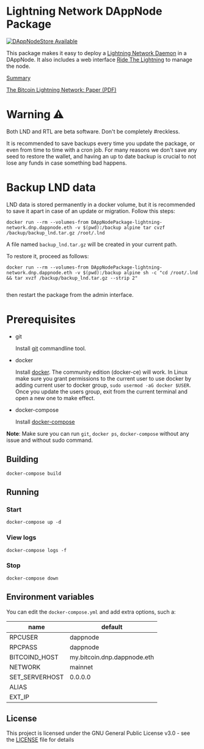 # Lightning Network DAppNode Package

[![DAppNodeStore Available](https://img.shields.io/badge/DAppNodeStore-Available-brightgreen.svg)](http://my.admin.dnp.dappnode.eth/#/installer/ln.dnp.dappnode.eth)

This package makes it easy to deploy a [Lightning Network Daemon](https://github.com/lightningnetwork/lnd) in a DAppNode. It also includes a web interface [Ride The Lightning](https://github.com/ShahanaFarooqui/RTL/) to manage the node.

[Summary](https://lightning.network/lightning-network-summary.pdf)

[The Bitcoin Lightning Network: Paper (PDF)](https://lightning.network/lightning-network-paper.pdf)

# Warning :warning:

Both LND and RTL are beta software. Don't be completely #reckless.

It is recommended to save backups every time you update the package, or even from time to time with a cron job.
For many reasons we don't save any seed to restore the wallet, and having an up to date backup is crucial to not lose any funds in case something bad happens.

# Backup LND data

LND data is stored permanently in a docker volume, but it is recommended to save it apart in case of an update or migration.
Follow this steps:

```
docker run --rm --volumes-from DAppNodePackage-lightning-network.dnp.dappnode.eth -v $(pwd):/backup alpine tar cvzf /backup/backup_lnd.tar.gz /root/.lnd
```
A file named `backup_lnd.tar.gz` will be created in your current path.

To restore it, proceed as follows:
```
docker run --rm --volumes-from DAppNodePackage-lightning-network.dnp.dappnode.eth -v $(pwd):/backup alpine sh -c "cd /root/.lnd && tar xvzf /backup/backup_lnd.tar.gz --strip 2"
    
```
then restart the package from the admin interface.


# Prerequisites

- git

   Install [git](https://git-scm.com/book/en/v2/Getting-Started-Installing-Git) commandline tool.

- docker

   Install [docker](https://docs.docker.com/engine/installation). The community edition (docker-ce) will work. In Linux make sure you grant permissions to the current user to use docker by adding current user to docker group, `sudo usermod -aG docker $USER`. Once you update the users group, exit from the current terminal and open a new one to make effect.

- docker-compose

   Install [docker-compose](https://docs.docker.com/compose/install)
   
**Note**: Make sure you can run `git`, `docker ps`, `docker-compose` without any issue and without sudo command.


## Building

`docker-compose build`

## Running

### Start

`docker-compose up -d`

### View logs

`docker-compose logs -f`

### Stop

`docker-compose down`

## Environment variables

You can edit the `docker-compose.yml` and add extra options, such a:

| name | default |
| ---- | ------- |
| RPCUSER | dappnode |
| RPCPASS | dappnode |
| BITCOIND_HOST | my.bitcoin.dnp.dappnode.eth |
| NETWORK | mainnet |
| SET_SERVERHOST | 0.0.0.0 |
| ALIAS |  |
| EXT_IP |  |

## License

This project is licensed under the GNU General Public License v3.0 - see the [LICENSE](LICENSE) file for details

